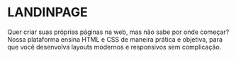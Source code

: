 # LANDINPAGE
Quer criar suas próprias páginas na web, mas não sabe por onde começar? Nossa plataforma ensina HTML e CSS de maneira prática e objetiva, para que você desenvolva layouts modernos e responsivos sem complicação.
